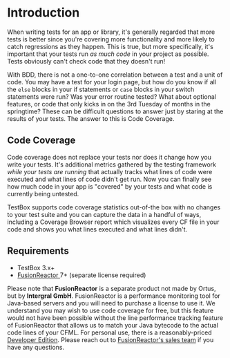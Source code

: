 # Introduction

When writing tests for an app or library, it's generally regarded that more tests is better since you're covering more functionality and more likely to catch regressions as they happen.  This is true, but more specifically, it's important that your tests run _as much code_ in your project as possible.  Tests obviously can't check code that they doesn't run!  

With BDD, there is not a one-to-one correlation between a test and a unit of code.  You may have a test for your login page, but how do you know if all the `else` blocks in your if statements or `case` blocks in your switch statements were run?  Was your error routine tested?  What about optional features, or code that only kicks in on the 3rd Tuesday of months in the springtime?  These can be difficult questions to answer just by staring at the results of your tests.  The answer to this is Code Coverage.

## Code Coverage

Code coverage does not replace your tests nor does it change how you write your tests.  It's additional metrics gathered by the testing framework _while your tests are running_ that actually tracks what lines of code were executed and what lines of code didn't get run.  Now you can finally see how much code in your app is "covered" by your tests and what code is currently being untested.  

TestBox supports code coverage statistics out-of-the box with no changes to your test suite and you can capture the data in a handful of ways, including a Coverage Browser report which visualizes every CF file in your code and shows you what lines executed and what lines didn't.

## Requirements

* TestBox 3.x+
* [FusionReactor ](https://www.fusion-reactor.com/)7+ \(separate license required\)

Please note that **FusionReactor** is a separate product not made by Ortus, but by **Intergral GmbH**.  FusionReactor is a performance monitoring tool for Java-based servers and you will need to purchase a license to use it.  We understand you may wish to use code coverage for free, but this feature would not have been possible without the line performance tracking feature of FusionReactor that allows us to match your Java bytecode to the actual code lines of your CFML.  For personal use, there is a reasonably-priced [Developer Edition](https://www.fusion-reactor.com/fusionreactor-developer-version/).  Please reach out to [FusionReactor's sales team](https://www.fusion-reactor.com/contact-us/) if you have any questions.


